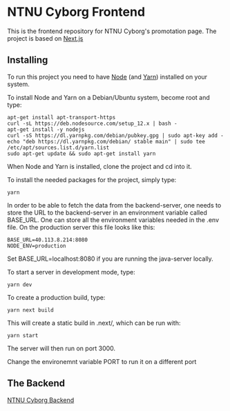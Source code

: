 # NTNU Cyborg Frontend

This is the frontend repository for NTNU Cyborg's promotation page.
The project is based on [Next.js](https://nextjs.org/ 'A Node-based React framework')

## Installing

To run this project you need to have [Node](https://nodejs.org) (and [Yarn](https://yarnpkg.com/en/docs/install)) installed on your system.

To install Node and Yarn on a Debian/Ubuntu system, become root and type:

```
apt-get install apt-transport-https
curl -sL https://deb.nodesource.com/setup_12.x | bash -
apt-get install -y nodejs
curl -sS https://dl.yarnpkg.com/debian/pubkey.gpg | sudo apt-key add -
echo "deb https://dl.yarnpkg.com/debian/ stable main" | sudo tee /etc/apt/sources.list.d/yarn.list
sudo apt-get update && sudo apt-get install yarn
```

When Node and Yarn is installed, clone the project and cd into it.

To install the needed packages for the project, simply type:

```
yarn
```

In order to be able to fetch the data from the backend-server, one needs to store the URL to the backend-server in an environment variable called BASE_URL. One can store all the environment variables needed in the .env file. On the production server this file looks like this:

```
BASE_URL=40.113.8.214:8080
NODE_ENV=production
```

Set BASE_URL=localhost:8080 if you are running the java-server locally.

To start a server in development mode, type:

```
yarn dev
```

To create a production build, type:

```
yarn next build
```

This will create a static build in .next/, which can be run with:

```
yarn start
```

The server will then run on port 3000.

Change the environemnt variable PORT to run it on a different port

## The Backend

[NTNU Cyborg Backend](https://github.com/HerSta/NTNU-cyborg_backend 'A Java/Spring-based backend repo')
